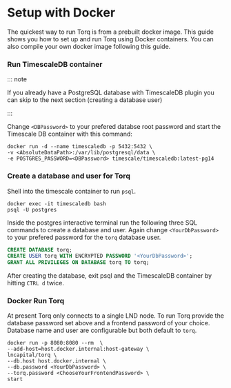 # Setup with Docker

The quickest way to run Torq is from a prebuilt docker image. This guide shows you how to set up and run Torq using Docker containers. You can also compile your own docker image following this guide.

### Run TimescaleDB container
::: note

If you already have a PostgreSQL database with TimescaleDB plugin you can skip to the next section (creating a database user)

:::

Change `<DBPassword>` to your prefered databse root password and start the Timescale DB container with this command:

```shell
docker run -d --name timescaledb -p 5432:5432 \
-v <AbsoluteDataPath>:/var/lib/postgresql/data \
-e POSTGRES_PASSWORD=<DBPassword> timescale/timescaledb:latest-pg14
```

### Create a database and user for Torq

Shell into the timescale container to run `psql`.

```shell
docker exec -it timescaledb bash
psql -U postgres
```

Inside the postgres interactive terminal run the following three SQL commands to create a database and user. Again change `<YourDbPassword>` to your prefered password for the `torq` database user.

```sql
CREATE DATABASE torq;
CREATE USER torq WITH ENCRYPTED PASSWORD '<YourDbPassword>';
GRANT ALL PRIVILEGES ON DATABASE torq TO torq;
```

After creating the database, exit psql and the TimescaleDB container by hitting `CTRL d` twice.

### Docker Run Torq

At present Torq only connects to a single LND node. To run Torq  provide the database password set above and a frontend password of your choice. Database name and user are configurable but both default to `torq`.

```shell
docker run -p 8080:8080 --rm  \
--add-host=host.docker.internal:host-gateway \
lncapital/torq \
--db.host host.docker.internal \
--db.password <YourDbPassword> \
--torq.password <ChooseYourFrontendPassword> \
start
```